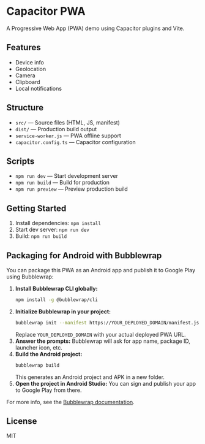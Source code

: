 # Capacitor PWA

A Progressive Web App (PWA) demo using Capacitor plugins and Vite.

## Features

- Device info
- Geolocation
- Camera
- Clipboard
- Local notifications

## Structure

- `src/` — Source files (HTML, JS, manifest)
- `dist/` — Production build output
- `service-worker.js` — PWA offline support
- `capacitor.config.ts` — Capacitor configuration

## Scripts

- `npm run dev` — Start development server
- `npm run build` — Build for production
- `npm run preview` — Preview production build

## Getting Started

1. Install dependencies: `npm install`
2. Start dev server: `npm run dev`
3. Build: `npm run build`

## Packaging for Android with Bubblewrap

You can package this PWA as an Android app and publish it to Google Play using Bubblewrap:

1. **Install Bubblewrap CLI globally:**
   ```sh
   npm install -g @bubblewrap/cli
   ```
2. **Initialize Bubblewrap in your project:**
   ```sh
   bubblewrap init --manifest https://YOUR_DEPLOYED_DOMAIN/manifest.json
   ```
   Replace `YOUR_DEPLOYED_DOMAIN` with your actual deployed PWA URL.
3. **Answer the prompts:** Bubblewrap will ask for app name, package ID, launcher icon, etc.
4. **Build the Android project:**
   ```sh
   bubblewrap build
   ```
   This generates an Android project and APK in a new folder.
5. **Open the project in Android Studio:**
   You can sign and publish your app to Google Play from there.

For more info, see the [Bubblewrap documentation](https://github.com/GoogleChromeLabs/bubblewrap).

## License

MIT

